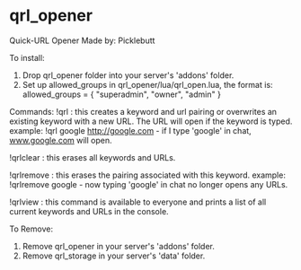 qrl_opener
==========
Quick-URL Opener
Made by: Picklebutt
	
To install:
1. Drop qrl_opener folder into your server's 'addons' folder.
2. Set up allowed_groups in qrl_opener/lua/qrl_open.lua, the format is: allowed_groups = { "superadmin", "owner", "admin" }
		
Commands:
!qrl <keyword> <URL> : this creates a keyword and url pairing or overwrites an existing keyword with a new URL. The URL will open if the keyword is typed.
example: !qrl google http://google.com - if I type 'google' in chat, www.google.com will open.
		
!qrlclear : this erases all keywords and URLs.
		
!qrlremove <keyword> : this erases the pairing associated with this keyword.
example: !qrlremove google - now typing 'google' in chat no longer opens any URLs.
			
!qrlview : this command is available to everyone and prints a list of all current keywords and URLs in the console.
	
To Remove:
1. Remove qrl_opener in your server's 'addons' folder.
2. Remove qrl_storage in your server's 'data' folder.